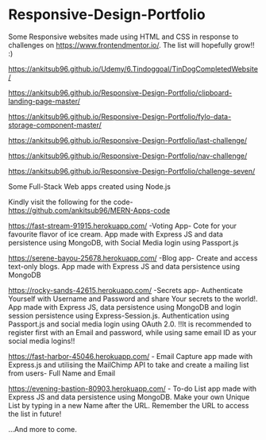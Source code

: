 # Responsive-Design-Portfolio

Some Responsive websites made using HTML and CSS in response to challenges on https://www.frontendmentor.io/. The list will hopefully grow!! :)

https://ankitsub96.github.io/Udemy/6.Tindoggoal/TinDogCompletedWebsite/

https://ankitsub96.github.io/Responsive-Design-Portfolio/clipboard-landing-page-master/

https://ankitsub96.github.io/Responsive-Design-Portfolio/fylo-data-storage-component-master/

https://ankitsub96.github.io/Responsive-Design-Portfolio/last-challenge/

https://ankitsub96.github.io/Responsive-Design-Portfolio/nav-challenge/

https://ankitsub96.github.io/Responsive-Design-Portfolio/challenge-seven/

Some Full-Stack Web apps created using Node.js

Kindly visit the following for the code- https://github.com/ankitsub96/MERN-Apps-code

https://fast-stream-91915.herokuapp.com/  -Voting App- Cote for your favourite flavor of ice cream. App made with Express JS  and data persistence using MongoDB, with Social Media login using Passport.js

https://serene-bayou-25678.herokuapp.com/   -Blog app- Create and access text-only blogs. App made with Express JS and data persistence using MongoDB

https://rocky-sands-42615.herokuapp.com/   -Secrets app- Authenticate Yourself with Username and Password and share Your secrets to the world!. App made with Express JS, data persistence using MongoDB and login session persistence using Express-Session.js. Authentication using Passport.js and social media login using OAuth 2.0.
!!It is recommended to register first with an Email and password, while using same email ID as your social media logins!!

https://fast-harbor-45046.herokuapp.com/  - Email Capture app made with Express.js and utilising the MailChimp API to take and create a mailing list from users- Full Name and Email

https://evening-bastion-80903.herokuapp.com/  - To-do List app made with Express JS and data persistence using MongoDB. Make your own Unique List by typing in a new Name after the URL. Remember the URL to access the list in future!


...And more to come.

